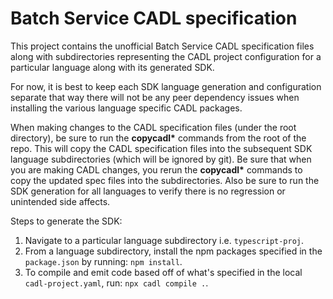 # Batch Service CADL specification

This project contains the unofficial Batch Service CADL specification files along with subdirectories representing the CADL project configuration for a particular language along with its generated SDK.

For now, it is best to keep each SDK language generation and configuration separate that way there will not be any peer dependency issues when installing the various language specific CADL packages.

When making changes to the CADL specification files (under the root directory), be sure to run the **copycadl\*** commands from the root of the repo. This will copy the CADL specification files into the subsequent SDK language subdirectories (which will be ignored by git). Be sure that when you are making CADL changes, you rerun the **copycadl\*** commands to copy the updated spec files into the subdirectories. Also be sure to run the SDK generation for all languages to verify there is no regression or unintended side affects.

Steps to generate the SDK:

1. Navigate to a particular language subdirectory i.e. `typescript-proj`.
2. From a language subdirectory, install the npm packages specified in the `package.json` by running: `npm install`.
3. To compile and emit code based off of what's specified in the local `cadl-project.yaml`, run: `npx cadl compile .`.
